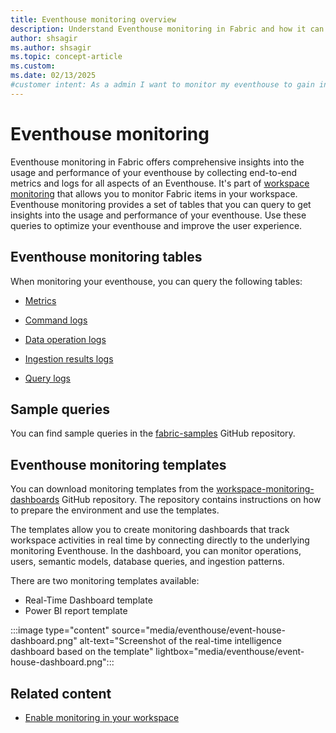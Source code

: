 ```yaml
---
title: Eventhouse monitoring overview
description: Understand Eventhouse monitoring in Fabric and how it can help you to gain insights into the usage and performance.
author: shsagir
ms.author: shsagir
ms.topic: concept-article
ms.custom:
ms.date: 02/13/2025
#customer intent: As a admin I want to monitor my eventhouse to gain insights into the usage and performance that I can optimize my eventhouse and improve the user experience.
---
```


# Eventhouse monitoring

Eventhouse monitoring in Fabric offers comprehensive insights into the usage and performance of your eventhouse by collecting end-to-end metrics and logs for all aspects of an Eventhouse. It's part of [workspace monitoring](../fundamentals/workspace-monitoring-overview.md) that allows you to monitor Fabric items in your workspace. Eventhouse monitoring provides a set of tables that you can query to get insights into the usage and performance of your eventhouse. Use these queries to optimize your eventhouse and improve the user experience.

## Eventhouse monitoring tables

When monitoring your eventhouse, you can query the following tables:

* [Metrics](monitor-metrics.md)

* [Command logs](monitor-logs-command.md)
* [Data operation logs](monitor-logs-data-operation.md)
* [Ingestion results logs](monitor-logs-ingestion-results.md)
* [Query logs](monitor-logs-query.md)

## Sample queries

You can find sample queries in the [fabric-samples](https://github.com/microsoft/fabric-samples) GitHub repository.

## Eventhouse monitoring templates

You can download monitoring templates from the [workspace-monitoring-dashboards](https://github.com/microsoft/fabric-toolbox/tree/main/monitoring/workspace-monitoring-dashboards) GitHub repository. The repository contains instructions on how to prepare the environment and use the templates.

The templates allow you to create monitoring dashboards that track workspace activities in real time by connecting directly to the underlying monitoring Eventhouse. In the dashboard, you can monitor operations, users, semantic models, database queries, and ingestion patterns.

There are two monitoring templates available:

* Real-Time Dashboard template
* Power BI report template

:::image type="content" source="media/eventhouse/event-house-dashboard.png" alt-text="Screenshot of the real-time intelligence dashboard based on the template" lightbox="media/eventhouse/event-house-dashboard.png":::

## Related content

* [Enable monitoring in your workspace](../fundamentals/enable-workspace-monitoring.md)
